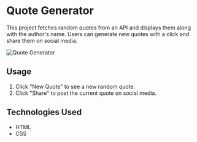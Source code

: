 # Quote Generator

This project fetches random quotes from an API and displays them along with the author's name. Users can generate new quotes with a click and share them on social media.

![Quote Generator](https://github.com/esraext/quote_generator/assets/143740970/62010f4a-ec29-4d58-8e0f-b023ecaf754e)

## Usage

1. Click "New Quote" to see a new random quote.
2. Click "Share" to post the current quote on social media.

## Technologies Used

- HTML
- CSS
